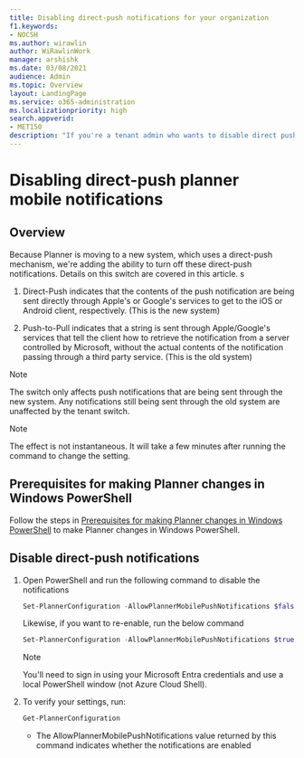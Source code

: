 ```yaml
---
title: Disabling direct-push notifications for your organization
f1.keywords:
- NOCSH
ms.author: wirawlin
author: WiRawlinWork
manager: arshishk
ms.date: 03/08/2021
audience: Admin
ms.topic: Overview
layout: LandingPage
ms.service: o365-administration
ms.localizationpriority: high
search.appverid:
- MET150
description: "If you're a tenant admin who wants to disable direct push mobile notifications in Planner, change this setting via PowerShell"
---
```


# Disabling direct-push planner mobile notifications

## Overview

Because Planner is moving to a new system, which uses a direct-push mechanism, we're adding the ability to turn off these direct-push notifications.  Details on this switch are covered in this article.
s
1. Direct-Push indicates that the contents of the push notification are being sent directly through Apple's or Google's services to get to the iOS or Android client, respectively. (This is the new system)

2. Push-to-Pull indicates that a string is sent through Apple/Google's services that tell the client how to retrieve the notification from a server controlled by Microsoft, without the actual contents of the notification passing through a third party service. (This is the old system)

> [!NOTE]
> The switch only affects push notifications that are being sent through the new system.  Any notifications still being sent through the old system are unaffected by the tenant switch.

> [!NOTE]
> The effect is not instantaneous. It will take a few minutes after running the command to change the setting.

## Prerequisites for making Planner changes in Windows PowerShell

Follow the steps in [Prerequisites for making Planner changes in Windows PowerShell](prerequisites-for-powershell.md) to make Planner changes in Windows PowerShell.

## Disable direct-push notifications

1. Open PowerShell and run the following command to disable the notifications 

   ```PowerShell
   Set-PlannerConfiguration -AllowPlannerMobilePushNotifications $false
   ```
   
   Likewise, if you want to re-enable, run the below command 

   ```PowerShell
   Set-PlannerConfiguration -AllowPlannerMobilePushNotifications $true
   ```

   > [!NOTE]
   > You'll need to sign in using your Microsoft Entra credentials and use a local PowerShell window (not Azure Cloud Shell).

2. To verify your settings, run:

   ```PowerShell
   Get-PlannerConfiguration
   ```
   - The AllowPlannerMobilePushNotifications value returned by this command indicates whether the notifications are enabled
   
